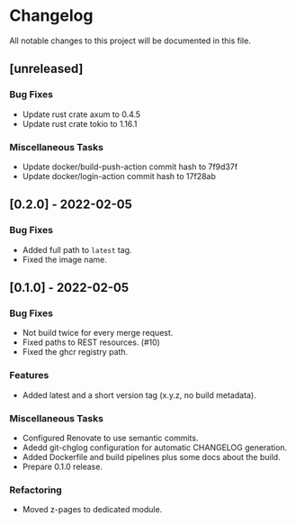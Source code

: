 # Changelog
All notable changes to this project will be documented in this file.

## [unreleased]

### Bug Fixes

- Update rust crate axum to 0.4.5
- Update rust crate tokio to 1.16.1

### Miscellaneous Tasks

- Update docker/build-push-action commit hash to 7f9d37f
- Update docker/login-action commit hash to 17f28ab

## [0.2.0] - 2022-02-05

### Bug Fixes

- Added full path to `latest` tag.
- Fixed the image name.

## [0.1.0] - 2022-02-05

### Bug Fixes

- Not build twice for every merge request.
- Fixed paths to REST resources. (#10)
- Fixed the ghcr registry path.

### Features

- Added latest and a short version tag (x.y.z, no build metadata).

### Miscellaneous Tasks

- Configured Renovate to use semantic commits.
- Adedd git-chglog configuration for automatic CHANGELOG generation.
- Added Dockerfile and build pipelines plus some docs about the build.
- Prepare 0.1.0 release.

### Refactoring

- Moved z-pages to dedicated module.

<!-- generated by git-cliff -->

